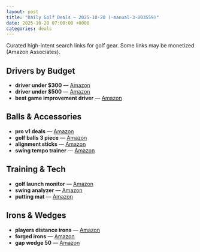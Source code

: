 ```yaml
---
layout: post
title: "Daily Golf Deals — 2025-10-20 (-manual-3-003559)"
date: 2025-10-20 07:00:00 +0000
categories: deals
---
```


Curated high-intent search links for golf gear. Some links may be monetized (Amazon Associates).

## Drivers by Budget
- **driver under $300** — [Amazon](https://www.amazon.com/s?k=driver%20under%20%24300&tag=guildofgolfde-20)
- **driver under $500** — [Amazon](https://www.amazon.com/s?k=driver%20under%20%24500&tag=guildofgolfde-20)
- **best game improvement driver** — [Amazon](https://www.amazon.com/s?k=best%20game%20improvement%20driver&tag=guildofgolfde-20)

## Balls & Accessories
- **pro v1 deals** — [Amazon](https://www.amazon.com/s?k=pro%20v1%20deals&tag=guildofgolfde-20)
- **golf balls 3 piece** — [Amazon](https://www.amazon.com/s?k=golf%20balls%203%20piece&tag=guildofgolfde-20)
- **alignment sticks** — [Amazon](https://www.amazon.com/s?k=alignment%20sticks&tag=guildofgolfde-20)
- **swing tempo trainer** — [Amazon](https://www.amazon.com/s?k=swing%20tempo%20trainer&tag=guildofgolfde-20)

## Training & Tech
- **golf launch monitor** — [Amazon](https://www.amazon.com/s?k=golf%20launch%20monitor&tag=guildofgolfde-20)
- **swing analyzer** — [Amazon](https://www.amazon.com/s?k=swing%20analyzer&tag=guildofgolfde-20)
- **putting mat** — [Amazon](https://www.amazon.com/s?k=putting%20mat&tag=guildofgolfde-20)

## Irons & Wedges
- **players distance irons** — [Amazon](https://www.amazon.com/s?k=players%20distance%20irons&tag=guildofgolfde-20)
- **forged irons** — [Amazon](https://www.amazon.com/s?k=forged%20irons&tag=guildofgolfde-20)
- **gap wedge 50** — [Amazon](https://www.amazon.com/s?k=gap%20wedge%2050&tag=guildofgolfde-20)

